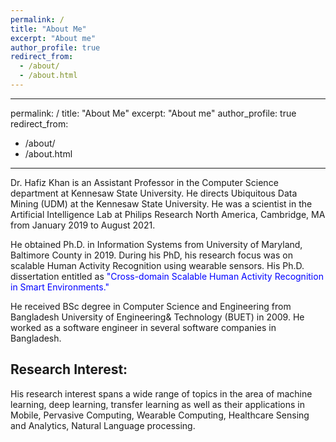 ```yaml
---
permalink: /
title: "About Me"
excerpt: "About me"
author_profile: true
redirect_from: 
  - /about/
  - /about.html
---
```


---
permalink: /
title: "About Me"
excerpt: "About me"
author_profile: true
redirect_from: 
  - /about/
  - /about.html
---

Dr. Hafiz Khan is an Assistant Professor in the Computer Science department at Kennesaw State University. He directs Ubiquitous Data Mining (UDM) at the Kennesaw State University. He was a scientist in the Artificial Intelligence Lab at Philips Research North America, Cambridge, MA from January 2019 to August 2021. 

He obtained Ph.D. in Information Systems from University of Maryland, Baltimore County in 2019. During his PhD, his research focus was on scalable Human Activity Recognition using wearable sensors. His Ph.D. dissertation entitled as <font color='blue'>"Cross-domain Scalable Human Activity Recognition in Smart Environments."</font>


He received BSc degree in Computer Science and Engineering from Bangladesh University of Engineering& Technology (BUET) in 2009. He worked as a software engineer in several software companies in Bangladesh.


## Research Interest:

His research interest spans a wide range of topics in the area of machine learning, deep learning, transfer learning as well as their applications in Mobile, Pervasive Computing, Wearable Computing, Healthcare Sensing and Analytics, Natural Language processing. 



